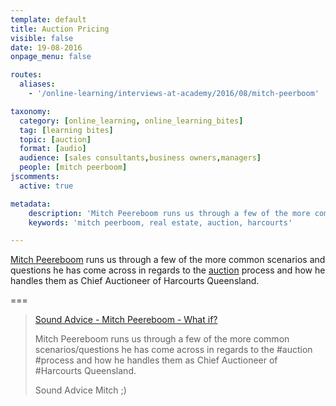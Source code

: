 ```yaml
---
template: default
title: Auction Pricing
visible: false
date: 19-08-2016
onpage_menu: false

routes:
  aliases:
    - '/online-learning/interviews-at-academy/2016/08/mitch-peerboom'

taxonomy:
  category: [online_learning, online_learning_bites]
  tag: [learning bites]
  topic: [auction]
  format: [audio]
  audience: [sales consultants,business owners,managers]
  people: [mitch peerboom]
jscomments:
  active: true

metadata:
    description: 'Mitch Peereboom runs us through a few of the more common scenarios and questions he has come across in regards to the auction process and how he handles them as Chief Auctioneer of Harcourts Queensland.'
    keywords: 'mitch peerboom, real estate, auction, harcourts'

---
```


[Mitch Peereboom](https://www.facebook.com/mitch.peereboom) runs us through a few of the more common scenarios and questions he has come across in regards to the [auction](/online-learning/bites/topic:auction) process and how he handles them as Chief Auctioneer of Harcourts Queensland.

===

<div id="fb-root"></div>
<script>(function(d, s, id) {
  var js, fjs = d.getElementsByTagName(s)[0];
  if (d.getElementById(id)) return;
  js = d.createElement(s); js.id = id;
  js.src = "//connect.facebook.net/en_GB/sdk.js#xfbml=1&version=v2.7&appId=667620916615872";
  fjs.parentNode.insertBefore(js, fjs);
}(document, 'script', 'facebook-jssdk'));</script>

<div class="fb-video" data-href="https://www.facebook.com/harcourtsacademy/videos/10153635084112676/" data-show-text="false"><blockquote cite="https://www.facebook.com/harcourtsacademy/videos/10153635084112676/" class="fb-xfbml-parse-ignore"><a href="https://www.facebook.com/harcourtsacademy/videos/10153635084112676/">Sound Advice - Mitch Peereboom - What if?</a><p>Mitch Peereboom runs us through a few of the more common scenarios/questions he has come across in regards to the #auction #process and how he handles them as Chief Auctioneer of #Harcourts Queensland.

Sound Advice Mitch ;)
